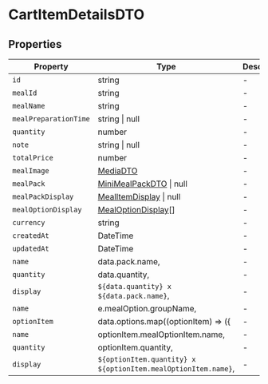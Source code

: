 # CartItemDetailsDTO

## Properties

| Property | Type | Description |
|----------|------|-------------|
| `id` | string | - |
| `mealId` | string | - |
| `mealName` | string | - |
| `mealPreparationTime` | string \| null | - |
| `quantity` | number | - |
| `note` | string \| null | - |
| `totalPrice` | number | - |
| `mealImage` | [MediaDTO](../dtos/MediaDTO.md) | - |
| `mealPack` | [MiniMealPackDTO](../dtos/MiniMealPackDTO.md) \| null | - |
| `mealPackDisplay` | [MealItemDisplay](../interfaces/MealItemDisplay.md) \| null | - |
| `mealOptionDisplay` | [MealOptionDisplay](../interfaces/MealOptionDisplay.md)[] | - |
| `currency` | string | - |
| `createdAt` | DateTime | - |
| `updatedAt` | DateTime | - |
| `name` | data.pack.name, | - |
| `quantity` | data.quantity, | - |
| `display` | `${data.quantity} x ${data.pack.name}`, | - |
| `name` | e.mealOption.groupName, | - |
| `optionItem` | data.options.map((optionItem) => ({ | - |
| `name` | optionItem.mealOptionItem.name, | - |
| `quantity` | optionItem.quantity, | - |
| `display` | `${optionItem.quantity} x ${optionItem.mealOptionItem.name}`, | - |
